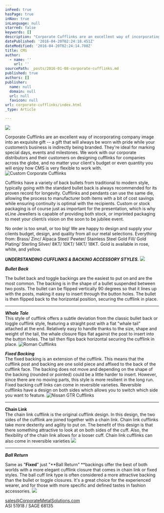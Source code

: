 ```yaml
---
inFeed: true
hasPage: true
inNav: true
inLanguage: null
starred: false
keywords: []
description: "Corporate Cufflinks are an excellent way of incorporating company image into an exquisite gift – a gift that will always be worn with pride while your customer/s business is indirectly being branded. They're ideal for marking special days, events and milestones. We work with our corporate distributors and their customers on designing cufflinks for companies across the globe, and no matter your client's budget or even quantity you will enjoy how CMS is very flexible to work with."
datePublished: '2016-04-20T02:24:18.451Z'
dateModified: '2016-04-20T02:24:14.708Z'
title: CMS
author:
  - name: ''
    url: ''
sourcePath: _posts/2016-01-08-corporate-cufflinks.md
published: true
authors: []
publisher:
  name: null
  domain: null
  url: null
  favicon: null
url: corporate-cufflinks/index.html
_type: Article

---
```

![](https://s3-us-west-2.amazonaws.com/the-grid-img/p/93bf350f333ef394663dbdd988627cea6619015a.jpg)

Corporate Cufflinks are an excellent way of incorporating company image into an exquisite gift -- a gift that will always be worn with pride while your customer/s business is indirectly being branded. They're ideal for marking special days, events and milestones. We work with our corporate distributors and their customers on designing cufflinks for companies across the globe, and no matter your client's budget or even quantity you will enjoy how CMS is very flexible to work with.
![Custom Corporate Cufflinks](https://s3-us-west-2.amazonaws.com/the-grid-img/p/60e72d6a883c3915d27a3008d76aebbf131bcccb.jpg)

Cufflinks have a variety of back bullets from traditional to modern style, typically going with the standard bullet back is always recommended for its proven record for longevity. Cufflinks and pendants can use the same die, allowing the process to manufacturer both items with a bit of cost savings while ensuring continuity is optimal with the recipients. Custom or stock packaging is of course just as important for the presentation, which is why eLine Jewellers is capable of providing both stock, or imprinted packaging to meet your client/s vision on the soon to be jubilee event.

No order is too small, or too big! We are happy to design and supply your clients budget, design, and quality from all our metal selections. Everything from: Brass/ Zinc/ Alpaca Steel/ Pewter/ Stainless Steel Gold Fill/ Gold Plating/ Sterling Silver/ 8KT/ 10KT/ 14KT/ 18KT. Gold is available in rose, white, and yellow.

_**UNDERSTANDING CUFFLINKS & BACKING ACCESSORY STYLES.**_
![](https://the-grid-user-content.s3-us-west-2.amazonaws.com/91ca21db-ec07-4204-9575-04ae2acbfabc.jpg)

**_Bullet Back_**

The bullet back and toggle backings are the easiest to put on and are the most common. The backing is in the shape of a bullet suspended between two posts. The bullet can be flipped vertically 90 degrees so that it lines up with the posts, making it easy to insert through the button holes. The bullet is then flipped back to the horizontal position, securing the cufflink in place.

****

**_Whale Tale_**  
This style of cufflink offers a subtle deviation from the classic bullet back or toggle cufflink style, featuring a straight post with a flat "whale tail" attached at the end. Relatively easy to handle thanks to the size, shape and weight of the tail, the whale closure flips flat against the post to insert into the button holes. The tail then flips back horizontal securing the cufflink in place.
![Roman Cufflinks](https://the-grid-user-content.s3-us-west-2.amazonaws.com/f1296c61-b93b-4f19-8cd9-c7c8e48ae2d0.jpg)

**_Fixed Backing_**  
The fixed backing is an extension of the cufflink. This means that the cufflink post and backing are one solid piece and affixed to the back of the cufflink face. The backing does not move and depending on the shape of the backing (rounded or pointed) could be a little harder to insert. However, since there are no moving parts, this style is more resilient in the long run. Fixed backing cuff links can come in reversible varieties. Reversible cufflinks have a design on both sides which allows you to switch which side you want to feature.
![Nissan GTR Cufflinks](https://the-grid-user-content.s3-us-west-2.amazonaws.com/0e307fb3-e0bd-44ee-92f3-fc5be9cbe19d.jpg)

****

**Chain Link**  
The chain link cufflink is the original cufflink design. In this design, the two sides of the cufflink are joined together with a chain link. Chain link cufflinks take more dexterity and agility to put on. The benefit of this design is that there something attractive to look at on both sides of the cuff. Also, the flexibility of the chain link allows for a looser cuff. Chain link cufflinks can also come in reversible varieties
![](https://the-grid-user-content.s3-us-west-2.amazonaws.com/e8604149-0f44-465a-922c-2774570e8bb7.jpg)

****

**_Ball Return_**

Same as "**Fixed**" just "**Ball Return" **backings offer the best of both worlds with a more elegant cufflink closure that comes in chain link or fixed styles. The ball cuff link type is often considered a more attractive backing than the bullet or toggle closures. It's a great choice for the experienced wearer, and for those with more specific and defined tastes in fashion accessories.
![](https://the-grid-user-content.s3-us-west-2.amazonaws.com/72c74fb5-e4b4-4723-9510-38e115f5a00e.jpg)

sales@CorporateMetalSolutions.com  
ASI 51918 / SAGE 68135